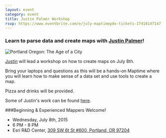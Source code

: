 ```yaml
---
layout: event
category: event
title: Justin Palmer Workshop
rsvp: https://www.eventbrite.com/e/july-maptimepdx-tickets-17418147147
---
```


### Learn to parse data and create maps with [Justin Palmer](https://twitter.com/caged)!

![Portland Oregon: The Age of a City](http://labratrevenge.com/img/posts/pdx-buildings.png)

[Justin](https://twitter.com/caged) will lead a workshop on how to create maps on July 8th.

Bring your laptops and questions as this will be a hands-on Maptime where you will learn how to make sense of a data set and use tools to create a map.

Pizza and drinks will be provided.

Some of Justin's work can be found [here](http://labratrevenge.com/).

###Beginning & Experienced Mappers Welcome! 

- Wednesday, July 8th, 2015 
- 6 PM - 8 PM 
- Esri R&D Center, [309 SW 6t St #600, Portland, OR 97204](https://goo.gl/maps/HRJ7y)
